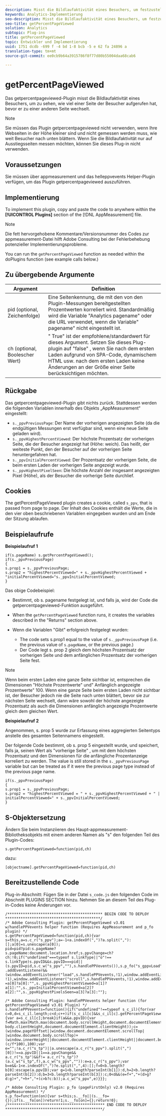 ```yaml
---
description: Misst die Bildlaufaktivität eines Besuchers, um festzustellen, wie viel Prozent einer Seite der Benutzer ansieht, bevor er auf eine andere Seite wechselt. Mit diesem Plug-in können Sie ermitteln, wie viel des Inhalts die Benutzer durchschnittlich ansehen, sodass Sie die Seitenlänge und das Seitenlayout entsprechend dem Benutzerverhalten anpassen können.
keywords: Analytics-Implementierung
seo-description: Misst die Bildlaufaktivität eines Besuchers, um festzustellen, wie viel Prozent einer Seite der Benutzer ansieht, bevor er auf eine andere Seite wechselt. Mit diesem Plug-in können Sie ermitteln, wie viel des Inhalts die Benutzer durchschnittlich ansehen, sodass Sie die Seitenlänge und das Seitenlayout entsprechend dem Benutzerverhalten anpassen können.
seo-title: getPercentPageViewed
solution: Analytics
subtopic: Plug-ins
title: getPercentPageViewed
topic: Entwickler und Implementierung
uuid: 1751 dcdb -699 f -4 bd 1-8 bcb -5 e 62 fa 24896 a
translation-type: tm+mt
source-git-commit: ee0cb9b64a3915786f8f77d80b55004daa68cab6

---
```



# getPercentPageViewed

Das getpercentpageviewed-Plugin misst die Bildlaufaktivität eines Besuchers, um zu sehen, wie viel einer Seite der Besucher aufgerufen hat, bevor er zu einer anderen Seite wechselt.

>[!NOTE]
>Sie müssen das Plugin getpercentpageviewed nicht verwenden, wenn Ihre Webseiten in der Höhe kleiner sind und nicht gemessen werden muss, wie weit Besucher nach unten blättern. Wenn Sie die Bildlaufaktivität nur auf Ausstiegsseiten messen möchten, können Sie dieses Plug-in nicht verwenden.

## Voraussetzungen

Sie müssen über appmeasurement und das helleppvevents Helper-Plugin verfügen, um das Plugin getpercentpageviewed auszuführen.

## Implementierung

To implement this plugin, copy and paste the code to anywhere within the **[!UICONTROL Plugins]** section of the [!DNL AppMeasurement] file.

>[!NOTE]
>Die fett hervorgehobene Kommentare/Versionsnummer des Codes zur appmeasurement-Datei hilft Adobe Consulting bei der Fehlerbehebung potenzieller Implementierungsprobleme.

You can run the `getPercentPageViewed` function as needed within the doPlugins function (see example calls below.)

## Zu übergebende Argumente

| Argument | Definition |
|---|---|
| pid (optional, Zeichenfolge) | Eine Seitenkennung, die mit den von den Plugin-Messungen bereitgestellten Prozentwerten korreliert wird. Standardmäßig wird die Variable "Analytics pagename" oder die URL verwendet, wenn die Variable" pagename" nicht eingestellt ist. |
| ch (optional, Boolescher Wert) | " True" ist der empfohlene/standardwert für dieses Argument. Setzen Sie dieses Plug-plugin auf "false" , wenn Sie nach dem ersten Laden aufgrund von SPA-Code, dynamischem HTML usw. nach dem ersten Laden keine Änderungen an der Größe einer Seite berücksichtigen möchten. |

## Rückgabe

Das getpercentpageviewed-Plugin gibt nichts zurück. Stattdessen werden die folgenden Variablen innerhalb des Objekts „AppMeasurement“ eingestellt:

* `s._ppvPreviousPage`: Der Name der vorherigen angezeigten Seite (da die endgültigen Messungen erst verfügbar sind, wenn eine neue Seite geladen wird).
* `s._ppvHighestPercentViewed`: Der höchste Prozentsatz der vorherigen Seite, die der Besucher angezeigt hat (Höhe: weich). Das heißt, der weiteste Punkt, den der Besucher auf der vorherigen Seite heruntergefahren hat.
* `s._ppvInitialPercentViewed`: Der Prozentsatz der vorherigen Seite, die beim ersten Laden der vorherigen Seite angezeigt wurde.
* `s._ppvHighestPixelSeen`: Die höchste Anzahl der insgesamt angezeigten Pixel (Höhe), als der Besucher die vorherige Seite durchlief.

## Cookies

The getPercentPageViewed plugin creates a cookie, called `s_ppv`, that is passed from page to page. Der Inhalt des Cookies enthält die Werte, die in den vier oben beschriebenen Variablen eingegeben wurden und am Ende der Sitzung ablaufen.

## Beispielaufrufe

**Beispielaufruf 1**

```
if(s.pageName) s.getPercentPageViewed();
if(s._ppvPreviousPage)
{
s.prop1 = s._ppvPreviousPage;
s.prop2 = "highestPercentViewed=" + s._ppvHighestPercentViewed + "initialPercentViewed="s._ppvInitialPercentViewed;
}  
```

Das obige Codebeispiel:
* Bestimmt, ob s. pagename festgelegt ist, und falls ja, wird der Code die getpercentpageviewed-Funktion ausgeführt.
* When the `getPercentPageViewed` function runs, it creates the variables described in the "Returns" section above.
* Wenn die Variablen "Gibt" erfolgreich festgelegt wurden:

   * The code sets s.prop1 equal to the value of `s._ppvPreviousPag`e (i.e. the previous value of `s.pageName`, or the previous page.)
   * Der Code legt s. prop 2 gleich dem höchsten Prozentsatz der vorherigen Seite und dem anfänglichen Prozentsatz der vorherigen Seite fest.

>[!NOTE]
>Wenn beim ersten Laden eine ganze Seite sichtbar ist, entsprechen die Dimensionen "Höchste Prozentwerte" und" Anfänglich angezeigte Prozentwerte" 100. Wenn eine ganze Seite beim ersten Laden nicht sichtbar ist, der Besucher jedoch nie die Seite nach unten blättert, bevor sie zur nächsten Seite wechselt, dann wäre sowohl der höchste angezeigte Prozentsatz als auch die Dimensionen anfänglich angezeigte Prozentwerte gleich dem gleichen Wert.

**Beispielaufruf 2**

Angenommen, s. prop 5 wurde zur Erfassung eines aggregierten Seitentyps anstelle des gesamten Seitennamens eingestellt.

Der folgende Code bestimmt, ob s. prop 5 eingestellt wurde, und speichert, falls ja, seinen Wert als "vorherige Seite" , um mit dem höchsten Prozentsatz und den Dimensionen für die anfängliche Prozentanzeige korreliert zu werden. The value is still stored in the `s._ppvPreviousPage` variable but can be treated as if it were the previous page type instead of the previous page name.

```
if(s._ppvPreviousPage)
{
s.prop1 = s._ppvPreviousPage;
s.prop2 = "highestPercentViewed = " + s._ppvHighestPercentViewed + " | initialPercentViewed=" + s._ppvInitialPercentViewed;
}  
```

## S-Objektersetzung

Ändern Sie beim Instanziieren des Haupt-appmeasurement-Bibliotheksobjekts mit einem anderen Namen als "s" den folgenden Teil des Plugin-Codes:

`s.getPercentPageViewed=function(pid,ch)`

dazu:

`[objectname].getPercentPageViewed=function(pid,ch)`

## Bereitzustellende Code

Plug-in-Abschnitt: Fügen Sie in der Datei `s_code.js` den folgenden Code im Abschnitt PLUGINS SECTION hinzu. Nehmen Sie an diesem Teil des Plug-in-Codes keine Änderungen vor.

```
/******************************************* BEGIN CODE TO DEPLOY *******************************************/ 
/* Adobe Consulting Plugin: getPercentPageViewed v3.01 w/handlePPVevents helper function (Requires AppMeasurement and p_fo plugin) */
s.getPercentPageViewed=function(pid,ch){var s=this,a=s.c_r("s_ppv");a=-1<a.indexOf(",")?a.split(","):[];a[0]=s.unescape(a[0]); 
pid=pid?pid:s.pageName?s.pageName:document.location.href;s.ppvChange=ch?ch:!0;if("undefined"===typeof s.linkType||"o"!==
s.linkType)s.ppvID&&s.ppvID===pid||(s.ppvID=pid,s.c_w("s_ppv",""),s.handlePPVevents()),s.p_fo("s_gppvLoad")&&window
.addEventListener&&(window.addEventListener("load",s.handlePPVevents,!1),window.addEventListener("click",s.handlePPVevents, !1),window.addEventListener("scroll",s.handlePPVevents,!1),window.addEventListener("resize",s.handlePPVevents,!1)),s._ppvPreviousPage
=a[0]?a[0]:"",s._ppvHighestPercentViewed=a[1]?a[1]:"",s._ppvInitialPercentViewed=a[2]?a[2]:"",s._ppvHighestPixelsSeen=a[3]?a[3]:""}; 

/* Adobe Consulting Plugin: handlePPVevents helper function (for getPercentPageViewed v3.01 Plugin) */ 
s.handlePPVevents=function(){if("undefined"!==typeof s_c_il){for(var c=0,d=s_c_il.length;c<d;c++)if(s_c_il[c]&&s_c_il[c].getPercentPageViewed){var a=s_c_il[c];break}if(a&&a.ppvID){var f=Math.max(Math.max(document.body.scrollHeight,document.documentElement.scrollHeight),Math.max(document.body.offsetHeight,document.documentElement.offsetHeight),Math.max(document.
body.clientHeight,document.documentElement.clientHeight));c=(window.pageYOffset||window.document.documentElement.scrollTop|
|window.document.body.scrollTop)+(window.innerHeight||document.documentElement.clientHeight||document.body.clientHeight);d=Math.min(Math.round
(c/f*100),100);var e="";!a.c_r("s_tp")||a.unescape(a.c_r("s_ppv").split(",")[0])!==a.ppvID||1==a.ppvChange&&
a.c_r("s_tp")&&f!= a.c_r("s_tp")?(a.c_w("s_tp",f),a.c_w("s_ppv","")):e=a.c_r("s_ppv");var b=e&&-1<e.indexOf(",")?e.split(",",4):[];f=0<b.length?b[0]:escape(a.ppvID);var g=1<b.length?parseInt(b[1]):d,h=2<b.length?parseInt(b[2]):d;b=3<b.length?parseInt(b[3]):c;0<d&&(e=f+","+(d>g?d:g)+","+h+","+(c>b?c:b));a.c_w("s_ppv",e)}}}; 

/* Adobe Consulting Plugin: p_fo (pageFirstOnly) v2.0 (Requires AppMeasurement) */ 
s.p_fo=function(on){var s=this;s.__fo||(s.__fo={});if(s.__fo[on])return!1;s.__fo[on]={};return!0}; 
/******************************************** END CODE TO DEPLOY ********************************************/
```
